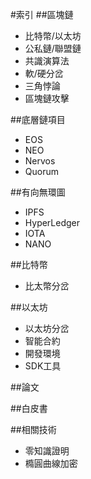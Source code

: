 #索引
##區塊鏈
* 比特幣/以太坊
* 公私鏈/聯盟鏈
* 共識演算法
* 軟/硬分岔
* 三角悖論
* 區塊鏈攻擊

##底層鏈項目
* EOS
* NEO
* Nervos
* Quorum


##有向無環圖
* IPFS
* HyperLedger
* IOTA
* NANO

##比特幣
* 比太幣分岔

##以太坊
* 以太坊分岔
* 智能合約
* 開發環境
* SDK工具

##論文

##白皮書

##相關技術
* 零知識證明
* 橢圓曲線加密

